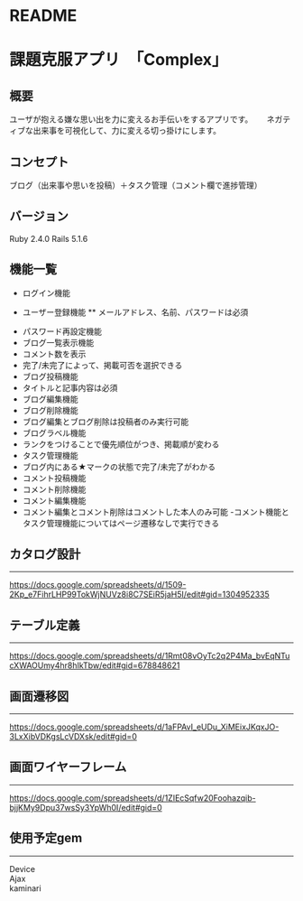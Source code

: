 # README

# 課題克服アプリ　「Complex」

## 概要

ユーザが抱える嫌な思い出を力に変えるお手伝いをするアプリです。　　
ネガティブな出来事を可視化して、力に変える切っ掛けにします。

## コンセプト

ブログ（出来事や思いを投稿）＋タスク管理（コメント欄で進捗管理）

## バージョン

Ruby 2.4.0 Rails 5.1.6

## 機能一覧

- ログイン機能
* ユーザー登録機能
** メールアドレス、名前、パスワードは必須
- パスワード再設定機能
- ブログ一覧表示機能
 - コメント数を表示
 - 完了/未完了によって、掲載可否を選択できる
- ブログ投稿機能
 - タイトルと記事内容は必須
- ブログ編集機能
- ブログ削除機能
 - ブログ編集とブログ削除は投稿者のみ実行可能
- ブログラベル機能
 - ランクをつけることで優先順位がつき、掲載順が変わる
- タスク管理機能
 - ブログ内にある★マークの状態で完了/未完了がわかる
- コメント投稿機能
- コメント削除機能
- コメント編集機能
 - コメント編集とコメント削除はコメントした本人のみ可能
-コメント機能とタスク管理機能についてはページ遷移なしで実行できる

## カタログ設計
---
https://docs.google.com/spreadsheets/d/1509-2Kp_e7FihrLHP99TokWjNUVz8i8C7SEiR5jaH5I/edit#gid=1304952335

## テーブル定義
---
https://docs.google.com/spreadsheets/d/1Rmt08vOyTc2q2P4Ma_bvEqNTucXWAOUmy4hr8hIkTbw/edit#gid=678848621

## 画面遷移図
---
https://docs.google.com/spreadsheets/d/1aFPAvI_eUDu_XiMEixJKqxJO-3LxXibVDKgsLcVDXsk/edit#gid=0

## 画面ワイヤーフレーム
---
https://docs.google.com/spreadsheets/d/1ZIEcSqfw20Foohazqib-bjjKMy9Dpu37wsSy3YpWh0I/edit#gid=0

## 使用予定gem
---
Device  
Ajax  
kaminari  